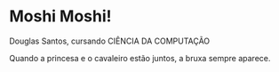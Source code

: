 # Moshi Moshi!

Douglas Santos, cursando CIÊNCIA DA COMPUTAÇÃO

Quando a princesa e o cavaleiro estão juntos, a bruxa sempre aparece.

